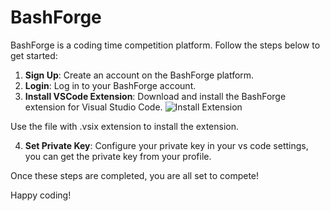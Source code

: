 # BashForge

BashForge is a coding time competition platform. Follow the steps below to get started:

1. **Sign Up**: Create an account on the BashForge platform.
2. **Login**: Log in to your BashForge account.
3. **Install VSCode Extension**: Download and install the BashForge extension for Visual Studio Code.
   ![Install Extension](https://github.com/muxdust/BashForge-extension)

Use the file with .vsix extension to install the extension.

4. **Set Private Key**: Configure your private key in your vs code settings, you can get the private key from your profile.

Once these steps are completed, you are all set to compete!

Happy coding!

